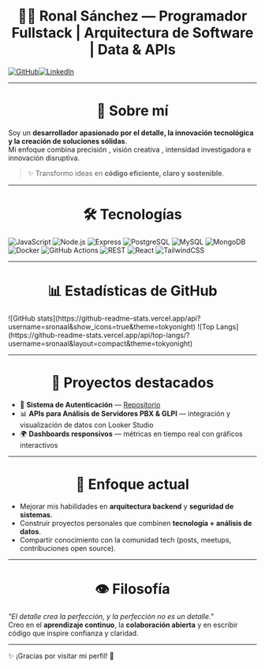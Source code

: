 # <h1 align="center">👨‍💻  Ronal Sánchez — Programador Fullstack | Arquitectura de Software | Data & APIs </h1>

[![GitHub](https://img.shields.io/badge/GitHub-sronaal-181717?style=flat&logo=github)](https://github.com/sronaal)[![LinkedIn](https://img.shields.io/badge/LinkedIn-Ronal%20Sánchez-0A66C2?style=flat&logo=linkedin)](https://www.linkedin.com/in/sronaalz/)

---


##  <h1 align="center"> 🚀 Sobre mí</h1>

Soy un **desarrollador apasionado por el detalle, la innovación tecnológica y la creación de soluciones sólidas**.  
Mi enfoque combina precisión , visión creativa , intensidad investigadora  e innovación disruptiva.  

> ✨ Transformo ideas en **código eficiente, claro y sostenible**.  


---


##  <h1 align="center"> 🛠️ Tecnologías </h1>


![JavaScript](https://img.shields.io/badge/JavaScript-F7DF1E?style=flat&logo=javascript&logoColor=000)  ![Node.js](https://img.shields.io/badge/Node.js-339933?style=flat&logo=node.js&logoColor=fff)  ![Express](https://img.shields.io/badge/Express.js-000000?style=flat&logo=express&logoColor=fff) ![PostgreSQL](https://img.shields.io/badge/PostgreSQL-4169E1?style=flat&logo=postgresql&logoColor=fff)  ![MySQL](https://img.shields.io/badge/MySQL-4479A1?style=flat&logo=mysql&logoColor=fff) ![MongoDB](https://img.shields.io/badge/MongoDB-47A248?style=flat&logo=mongodb&logoColor=fff)![Docker](https://img.shields.io/badge/Docker-2496ED?style=flat&logo=docker&logoColor=fff)  ![GitHub Actions](https://img.shields.io/badge/GitHub_Actions-2088FF?style=flat&logo=github-actions&logoColor=fff)  ![REST](https://img.shields.io/badge/REST-02569B?style=flat&logo=rest&logoColor=fff)  ![React](https://img.shields.io/badge/React-61DAFB?style=flat&logo=react&logoColor=000) ![TailwindCSS](https://img.shields.io/badge/TailwindCSS-06B6D4?style=flat&logo=tailwind-css&logoColor=fff)

---

## <h1 align="center"> 📊 Estadísticas de GitHub </h1>
<div style="display: flex; gap: 20px">
![GitHub stats](https://github-readme-stats.vercel.app/api?username=sronaal&show_icons=true&theme=tokyonight) 
![Top Langs](https://github-readme-stats.vercel.app/api/top-langs/?username=sronaal&layout=compact&theme=tokyonight)
</div>

---

## <h1 align="center"> 📂 Proyectos destacados </h1>
- 🔧 **Sistema de Autenticación** — [Repositorio](https://github.com/sronaal/sistema-autenticacion)  
- 📊 **APIs para Análisis de Servidores PBX & GLPI** — integración y visualización de datos con Looker Studio  
- 🌍 **Dashboards responsivos** — métricas en tiempo real con gráficos interactivos  

---

## <h1 align="center">🌱 Enfoque actual </h1>
- Mejorar mis habilidades en **arquitectura backend** y **seguridad de sistemas**.  
- Construir proyectos personales que combinen **tecnología + análisis de datos**.  
- Compartir conocimiento con la comunidad tech (posts, meetups, contribuciones open source).  

---

## <h1 align="center"> 👁️ Filosofía </h1>
*"El detalle crea la perfección, y la perfección no es un detalle."*  
Creo en el **aprendizaje continuo**, la **colaboración abierta** y en escribir código que inspire confianza y claridad.  

---
✨ ¡Gracias por visitar mi perfil! 🚀
